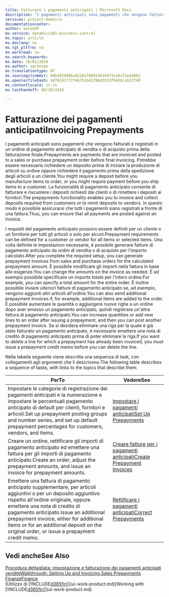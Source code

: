 ```yaml
---
title: Fatturare i pagamenti anticipati | Microsoft Docs
description: "I pagamenti anticipati sono pagamenti che vengono fatturati e registrati in un ordine di pagamento anticipato di vendita o di acquisto prima della fatturazione finale. Potrebbe essere necessario richiedere un deposito prima di iniziare la produzione di articoli su ordine oppure richiedere il pagamento prima della spedizione degli articoli a un cliente. La funzionalità di pagamento anticipato consente di fatturare e riscuotere i depositi richiesti dai clienti o di rimettere i depositi ai fornitori. In questo modo è possibile assicurarsi che tutti i pagamenti siano registrati a fronte di una fattura."
services: project-madeira
documentationcenter: 
author: SorenGP
ms.service: dynamics365-business-central
ms.topic: article
ms.devlang: na
ms.tgt_pltfrm: na
ms.workload: na
ms.search.keywords: 
ms.date: 10/01/2018
ms.author: sgroespe
ms.translationtype: HT
ms.sourcegitcommit: 9dbd92409ba02281f008246194f3ce0c53e4e001
ms.openlocfilehash: 4d761d17777467b1b4139bd3533f9458ca522f49
ms.contentlocale: it-it
ms.lasthandoff: 09/28/2018

---
```

# <a name="invoicing-prepayments"></a><span data-ttu-id="8ae1a-106">Fatturazione dei pagamenti anticipati</span><span class="sxs-lookup"><span data-stu-id="8ae1a-106">Invoicing Prepayments</span></span>
<span data-ttu-id="8ae1a-107">I pagamenti anticipati sono pagamenti che vengono fatturati e registrati in un ordine di pagamento anticipato di vendita o di acquisto prima della fatturazione finale.</span><span class="sxs-lookup"><span data-stu-id="8ae1a-107">Prepayments are payments that are invoiced and posted to a sales or purchase prepayment order before final invoicing.</span></span> <span data-ttu-id="8ae1a-108">Potrebbe essere necessario richiedere un deposito prima di iniziare la produzione di articoli su ordine oppure richiedere il pagamento prima della spedizione degli articoli a un cliente.</span><span class="sxs-lookup"><span data-stu-id="8ae1a-108">You might require a deposit before you manufacture items to order, or you might require payment before you ship items to a customer.</span></span> <span data-ttu-id="8ae1a-109">La funzionalità di pagamento anticipato consente di fatturare e riscuotere i depositi richiesti dai clienti o di rimettere i depositi ai fornitori.</span><span class="sxs-lookup"><span data-stu-id="8ae1a-109">The prepayments functionality enables you to invoice and collect deposits required from customers or to remit deposits to vendors.</span></span> <span data-ttu-id="8ae1a-110">In questo modo è possibile assicurarsi che tutti i pagamenti siano registrati a fronte di una fattura.</span><span class="sxs-lookup"><span data-stu-id="8ae1a-110">Thus, you can ensure that all payments are posted against an invoice.</span></span>  

 <span data-ttu-id="8ae1a-111">I requisiti del pagamento anticipato possono essere definiti per un cliente o un fornitore per tutti gli articoli o solo per alcuni.</span><span class="sxs-lookup"><span data-stu-id="8ae1a-111">Prepayment requirements can be defined for a customer or vendor for all items or selected items.</span></span> <span data-ttu-id="8ae1a-112">Una volta definite le impostazioni necessarie, è possibile generare fatture di pagamento anticipato da ordini di vendita o di acquisto per l'importo calcolato.</span><span class="sxs-lookup"><span data-stu-id="8ae1a-112">After you complete the required setup, you can generate prepayment invoices from sales and purchase orders for the calculated prepayment amount.</span></span> <span data-ttu-id="8ae1a-113">È possibile modificare gli importi nella fattura in base alle esigenze.</span><span class="sxs-lookup"><span data-stu-id="8ae1a-113">You can change the amounts on the invoice as needed.</span></span> <span data-ttu-id="8ae1a-114">È ad esempio possibile specificare un importo totale per l'intero ordine.</span><span class="sxs-lookup"><span data-stu-id="8ae1a-114">For example, you can specify a total amount for the entire order.</span></span> <span data-ttu-id="8ae1a-115">È inoltre possibile inviare ulteriori fatture di pagamento anticipato se, ad esempio, vengono aggiunti altri articoli all'ordine.</span><span class="sxs-lookup"><span data-stu-id="8ae1a-115">You can also send additional prepayment invoices if, for example, additional items are added to the order.</span></span> <span data-ttu-id="8ae1a-116">È possibile aumentare le quantità o aggiungere nuove righe a un ordine dopo aver emesso un pagamento anticipato, quindi registrare un'altra fattura di pagamento anticipato.</span><span class="sxs-lookup"><span data-stu-id="8ae1a-116">You can increase quantities or add new lines to an order after issuing a prepayment, and then you can post another prepayment invoice.</span></span> <span data-ttu-id="8ae1a-117">Se si desidera eliminare una riga per la quale è già stato fatturato un pagamento anticipato, è necessario emettere una nota di credito di pagamento anticipato prima di poter eliminare la riga.</span><span class="sxs-lookup"><span data-stu-id="8ae1a-117">If you want to delete a line for which a prepayment has already been invoiced, you must issue a prepayment credit memo before you can delete the line.</span></span>  

 <span data-ttu-id="8ae1a-118">Nella tabella seguente viene descritta una sequenza di task, con collegamenti agli argomenti che li descrivono.</span><span class="sxs-lookup"><span data-stu-id="8ae1a-118">The following table describes a sequence of tasks, with links to the topics that describe them.</span></span>

|<span data-ttu-id="8ae1a-119">**Per**</span><span class="sxs-lookup"><span data-stu-id="8ae1a-119">**To**</span></span>|<span data-ttu-id="8ae1a-120">**Vedere**</span><span class="sxs-lookup"><span data-stu-id="8ae1a-120">**See**</span></span>|  
|------------|-------------|  
|<span data-ttu-id="8ae1a-121">Impostare le categorie di registrazione dei pagamenti anticipati e la numerazione e impostare le percentuali pagamento anticipato di default per clienti, fornitori e articoli.</span><span class="sxs-lookup"><span data-stu-id="8ae1a-121">Set up prepayment posting groups and number series, and set up default prepayment percentages for customers, vendors, and items.</span></span>|[<span data-ttu-id="8ae1a-122">Impostare i pagamenti anticipati</span><span class="sxs-lookup"><span data-stu-id="8ae1a-122">Set Up Prepayments</span></span>](finance-set-up-prepayments.md)|
|<span data-ttu-id="8ae1a-123">Creare un ordine, rettificare gli importi di pagamento anticipato ed emettere una fattura per gli importi di pagamento anticipato.</span><span class="sxs-lookup"><span data-stu-id="8ae1a-123">Create an order, adjust the prepayment amounts, and issue an invoice for prepayment amounts.</span></span>|[<span data-ttu-id="8ae1a-124">Creare fatture per i pagamenti anticipati</span><span class="sxs-lookup"><span data-stu-id="8ae1a-124">Create Prepayment Invoices</span></span>](finance-how-to-create-prepayment-invoices.md)|  
|<span data-ttu-id="8ae1a-125">Emettere una fattura di pagamento anticipato supplementare, per articoli aggiuntivi o per un deposito aggiuntivo rispetto all'ordine originale, oppure emettere una nota di credito di pagamento anticipato.</span><span class="sxs-lookup"><span data-stu-id="8ae1a-125">Issue an additional prepayment invoice, either for additional items or for an additional deposit on the original order, or issue a prepayment credit memo.</span></span>|[<span data-ttu-id="8ae1a-126">Rettificare i pagamenti anticipati</span><span class="sxs-lookup"><span data-stu-id="8ae1a-126">Correct Prepayments</span></span>](finance-how-to-correct-prepayments.md)|  

## <a name="see-also"></a><span data-ttu-id="8ae1a-127">Vedi anche</span><span class="sxs-lookup"><span data-stu-id="8ae1a-127">See Also</span></span>  
[<span data-ttu-id="8ae1a-128">Procedura dettagliata: impostazione e fatturazione dei pagamenti anticipati vendite</span><span class="sxs-lookup"><span data-stu-id="8ae1a-128">Walkthrough: Setting Up and Invoicing Sales Prepayments</span></span>](walkthrough-setting-up-and-invoicing-sales-prepayments.md)  
[<span data-ttu-id="8ae1a-129">Finanze</span><span class="sxs-lookup"><span data-stu-id="8ae1a-129">Finance</span></span>](finance.md)  
<span data-ttu-id="8ae1a-130">[Utilizzo di [!INCLUDE[d365fin](includes/d365fin_md.md)]](ui-work-product.md)</span><span class="sxs-lookup"><span data-stu-id="8ae1a-130">[Working with [!INCLUDE[d365fin](includes/d365fin_md.md)]](ui-work-product.md)</span></span>

